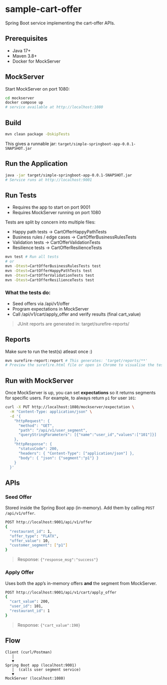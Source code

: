 # sample-cart-offer

Spring Boot service implementing the cart-offer APIs.

## Prerequisites

- Java 17+
- Maven 3.8+
- Docker for MockServer

## MockServer

Start MockServer on port 1080:

```bash
cd mockserver
docker compose up
# service available at http://localhost:1080
```

## Build

```bash
mvn clean package -DskipTests
```

This gives a runnable jar: `target/simple-springboot-app-0.0.1-SNAPSHOT.jar`

## Run the Application

```bash
java -jar target/simple-springboot-app-0.0.1-SNAPSHOT.jar
# Service runs at http://localhost:9001
```

## Run Tests

- Requires the app to start on port 9001
- Requires MockServer running on port 1080

Tests are split by concern into multiple files:

- Happy path tests → CartOfferHappyPathTests
- Business rules / edge cases → CartOfferBusinessRulesTests
- Validation tests → CartOfferValidationTests
- Resilience tests → CartOfferResilienceTests

```bash
mvn test # Run all tests
# or
mvn -Dtest=CartOfferBusinessRulesTests test
mvn -Dtest=CartOfferHappyPathTests test
mvn -Dtest=CartOfferValidationTests test
mvn -Dtest=CartOfferResilienceTests test
```

### What the tests do:

- Seed offers via /api/v1/offer
- Program expectations in MockServer
- Call /api/v1/cart/apply_offer and verify results (final cart_value)

> JUnit reports are generated in: target/surefire-reports/

## Reports

Make sure to run the test(s) atleast once :)

```bash
mvn surefire-report:report # This generates: 'target/reports/**'
# Preview the surefire.html file or open in Chrome to visualise the test results
```

## Run with MockServer

Once MockServer is up, you can set **expectations** so it returns segments for specific users. For example, to always return `p1` for user `101`:

```bash
curl -X PUT http://localhost:1080/mockserver/expectation \
  -H "Content-Type: application/json" \
  -d '{
    "httpRequest": {
      "method": "GET",
      "path": "/api/v1/user_segment",
      "queryStringParameters": [{"name":"user_id","values":["101"]}]
    },
    "httpResponse": {
      "statusCode": 200,
      "headers": { "Content-Type": ["application/json"] },
      "body": { "json": {"segment":"p1"} }
    }
  }'
```

## APIs

### Seed Offer

Stored inside the Spring Boot app (in-memory). Add them by calling `POST /api/v1/offer`.

```bash
POST http://localhost:9001/api/v1/offer
{
  "restaurant_id": 1,
  "offer_type": "FLATX",
  "offer_value": 10,
  "customer_segment": ["p1"]
}
```

> Response: `{"response_msg":"success"}`

### Apply Offer

Uses both the app’s in-memory offers **and** the segment from MockServer.

```bash
POST http://localhost:9001/api/v1/cart/apply_offer
{
  "cart_value": 200,
  "user_id": 101,
  "restaurant_id": 1
}
```

> Response: `{"cart_value":190}`

## Flow

```
Client (curl/Postman)
   │
   ▼
Spring Boot app (localhost:9001)
   │  (calls user segment service)
   ▼
MockServer (localhost:1080)
```
